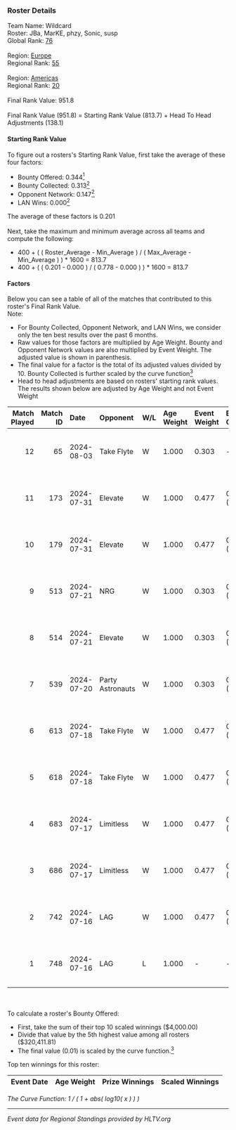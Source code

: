 ### Roster Details<br />
Team Name: Wildcard<br />
Roster: JBa, MarKE, phzy, Sonic, susp<br />
Global Rank: [76](../standings_global.md)<br />
<br />
Region: [Europe]( ../standings_europe.md)<br />
Regional Rank: [55]( ../standings_europe.md)<br />
<br />
Region: [Americas]( ../standings_americas.md)<br />
Regional Rank: [20]( ../standings_americas.md)<br />
<br />
Final Rank Value:  951.8<br />
<br />
Final Rank Value (951.8) = Starting Rank Value (813.7) + Head To Head Adjustments (138.1)<br />

#### Starting Rank Value<br />
To figure out a rosters's Starting Rank Value, first take the average of these four factors:<br />
- Bounty Offered: 0.344[<sup>1</sup>](#table2)
- Bounty Collected: 0.313[<sup>2</sup>](#table1)
- Opponent Network: 0.147[<sup>2</sup>](#table1)
- LAN Wins: 0.000[<sup>2</sup>](#table1)

The average of these factors is 0.201<br />
<br />
Next, take the maximum and minimum average across all teams and compute the following:<br />
- 400 + ( ( Roster_Average - Min_Average ) / ( Max_Average - Min_Average ) ) * 1600 = 813.7
- 400 + ( ( 0.201 - 0.000 ) / ( 0.778 - 0.000 ) ) * 1600 = 813.7


#### Factors<br />
Below you can see a table of all of the matches that contributed to this roster's Final Rank Value.<br />
Note:<br />

- For Bounty Collected, Opponent Network, and LAN Wins, we consider only the ten best results over the past 6 months.
- Raw values for those factors are multiplied by Age Weight. Bounty and Opponent Network values are also multiplied by Event Weight. The adjusted value is shown in parenthesis.
- The final value for a factor is the total of its adjusted values divided by 10. Bounty Collected is further scaled by the curve function[<sup>3</sup>](#curveFunction)
- Head to head adjustments are based on rosters' starting rank values. The results shown below are adjusted by Age Weight and not Event Weight
<span id="table1"></span><br />


| Match Played | Match ID | Date       | Opponent         | W/L | Age Weight | Event Weight | Bounty Collected | Opponent Network | LAN Wins  | H2H Adj. | Roster                            |
| -: | -: | :- | :- | :- | :- | :- | :- | :- | :- | -: | :- |
|           12 |       65 | 2024-08-03 | Take Flyte       | W   | 1.000      | 0.303        | -                | 0.231 (0.070)    | 0 (0.000) |     5.26 | JBa, MarKE, phzy, Sonic, susp     |
|           11 |      173 | 2024-07-31 | Elevate          | W   | 1.000      | 0.477        | 0.027 (0.013)    | 0.501 (0.239)    | 0 (0.000) |    13.79 | JBa, phzy, Sonic, stanislaw, susp |
|           10 |      179 | 2024-07-31 | Elevate          | W   | 1.000      | 0.477        | 0.027 (0.013)    | 0.501 (0.239)    | 0 (0.000) |    15.06 | JBa, phzy, Sonic, stanislaw, susp |
|            9 |      513 | 2024-07-21 | NRG              | W   | 1.000      | 0.303        | 0.020 (0.006)    | 0.502 (0.152)    | 0 (0.000) |    20.02 | JBa, phzy, Sonic, stanislaw, susp |
|            8 |      514 | 2024-07-21 | Elevate          | W   | 1.000      | 0.303        | 0.027 (0.008)    | 0.501 (0.152)    | 0 (0.000) |    18.54 | JBa, phzy, Sonic, stanislaw, susp |
|            7 |      539 | 2024-07-20 | Party Astronauts | W   | 1.000      | 0.303        | 0.041 (0.012)    | 0.510 (0.155)    | 0 (0.000) |    20.59 | JBa, phzy, Sonic, stanislaw, susp |
|            6 |      613 | 2024-07-18 | Take Flyte       | W   | 1.000      | 0.477        | 0.002 (0.001)    | 0.231 (0.110)    | 0 (0.000) |     9.03 | JBa, phzy, Sonic, stanislaw, susp |
|            5 |      618 | 2024-07-18 | Take Flyte       | W   | 1.000      | 0.477        | 0.002 (0.001)    | 0.231 (0.110)    | 0 (0.000) |     9.72 | JBa, phzy, Sonic, stanislaw, susp |
|            4 |      683 | 2024-07-17 | Limitless        | W   | 1.000      | 0.477        | 0.005 (0.002)    | 0.128 (0.061)    | 0 (0.000) |    10.31 | JBa, phzy, Sonic, stanislaw, susp |
|            3 |      686 | 2024-07-17 | Limitless        | W   | 1.000      | 0.477        | 0.005 (0.002)    | -                | 0 (0.000) |    11.16 | JBa, phzy, Sonic, stanislaw, susp |
|            2 |      742 | 2024-07-16 | LAG              | W   | 1.000      | 0.477        | 0.012 (0.006)    | 0.376 (0.179)    | -         |    17.95 | JBa, phzy, Sonic, stanislaw, susp |
|            1 |      748 | 2024-07-16 | LAG              | L   | 1.000      | -            | -                | -                | -         |   -13.36 | JBa, phzy, Sonic, stanislaw, susp |

<br />
<span id="table2"></span><br />
To calculate a roster's Bounty Offered:<br />

- First, take the sum of their top 10 scaled winnings ($4,000.00)
- Divide that value by the 5th highest value among all rosters ($320,411.81)
- The final value (0.01) is scaled by the curve function.[<sup>3</sup>](#curveFunction)

Top ten winnings for this roster:<br />

| Event Date | Age Weight | Prize Winnings | Scaled Winnings |
| :- | -: | :- | :- |


<span id="curveFunction"></span>_The Curve Function: 1 / ( 1 + abs( log10( x ) ) )_<br />

---
_Event data for Regional Standings provided by HLTV.org_<br />
